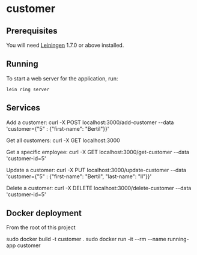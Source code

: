 # customer


## Prerequisites

You will need [Leiningen][1] 1.7.0 or above installed.

[1]: https://github.com/technomancy/leiningen

## Running

To start a web server for the application, run:

    lein ring server


## Services
Add a customer:
curl -X POST localhost:3000/add-customer --data 'customer={"5" : {"first-name": "Bertil"}}'

Get all customers:
curl -X GET localhost:3000

Get a specific employee:
curl -X GET localhost:3000/get-customer --data 'customer-id=5'

Update a customer:
curl -X PUT localhost:3000/update-customer --data 'customer={"5" : {"first-name": "Bertil", "last-name": "ll"}}'

Delete a customer:
curl -X DELETE localhost:3000/delete-customer --data 'customer-id=5'

## Docker deployment

From the root of this project

sudo docker build -t customer .
sudo docker run -it --rm --name running-app customer
